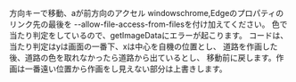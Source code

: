 方向キーで移動、aが前方向のアクセル
windowschrome,Edgeのプロパティのリンク先の最後を
 --allow-file-access-from-filesを付け加えてください。
 色で当たり判定をしているので、getImageDataにエラーが起こります。
 コードは、当たり判定はyは画面の一番下、xは中心を自機の位置とし、
道路を作画した後、道路の色を取れなかったら道路から出ているとし、
移動前に戻します。作画は一番遠い位置から作画をし見えない部分は上書きします。
